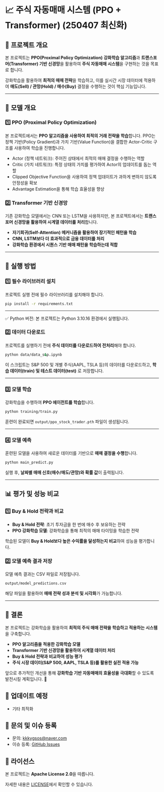 # 📈 주식 자동매매 시스템 (PPO + Transformer) (250407 최신화)

## 📌 프로젝트 개요
본 프로젝트는 **PPO(Proximal Policy Optimization) 강화학습 알고리즘**과 **트랜스포머(Transformer) 기반 신경망**을 활용하여 **주식 자동매매 시스템**을 구현하는 것을 목표로 합니다.

강화학습을 활용하여 **최적의 매매 전략**을 학습하고, 이를 실시간 시장 데이터에 적용하여 **매도(Sell) / 관망(Hold) / 매수(Buy)** 결정을 수행하는 것이 핵심 기능입니다.

---

## 🚀 모델 개요
### **1️⃣ PPO (Proximal Policy Optimization)**
본 프로젝트에서는 **PPO 알고리즘을 사용하여 최적의 거래 전략을 학습**합니다. PPO는 정책 기반(Policy Gradient)과 가치 기반(Value Function)을 결합한 Actor-Critic 구조를 사용하여 학습을 진행합니다.

- Actor (정책 네트워크): 주어진 상태에서 최적의 매매 결정을 수행하는 역할
- Critic (가치 네트워크): 특정 상태의 가치를 평가하여 Actor의 업데이트를 돕는 역할
- Clipped Objective Function을 사용하여 정책 업데이트가 과하게 변하지 않도록 안정성을 확보
- Advantage Estimation을 통해 학습 효율성을 향상

### **2️⃣ Transformer 기반 신경망**
기존 강화학습 모델에서는 CNN 또는 LSTM을 사용하지만, 본 프로젝트에서는 **트랜스포머 신경망을 활용하여 시계열 데이터를 처리**합니다.

- **자기회귀(Self-Attention) 메커니즘을 활용하여 장기적인 패턴을 학습**
- **CNN, LSTM보다 더 효과적으로 금융 데이터를 처리**
- **강화학습 환경에서 시퀀스 기반 매매 패턴을 학습하는데 적합**

---

## 🔧 실행 방법

### **1️⃣ 필수 라이브러리 설치**

프로젝트 실행 전에 필수 라이브러리를 설치해야 합니다.

```bash
pip install -r requirements.txt
```

---
✅ Python 버전: 본 프로젝트는 Python 3.10.16 환경에서 실행됩니다.

### **2️⃣ 데이터 다운로드**

프로젝트를 실행하기 전에 **주식 데이터를 다운로드하여 전처리**해야 합니다.

```bash
python data/data_s&p.ipynb
```

이 스크립트는 S&P 500 및 개별 주식(AAPL, TSLA 등)의 데이터를 다운로드하고, **학습 데이터(train) 및 테스트 데이터(test)** 로 저장합니다.

---

### **3️⃣ 모델 학습**

강화학습을 수행하여 **PPO 에이전트를 학습**합니다.

```bash
python training/train.py
```

훈련이 완료되면 `output/ppo_stock_trader.pth` 파일이 생성됩니다.

---

### **4️⃣ 모델 예측**

훈련된 모델을 사용하여 새로운 데이터를 기반으로 **매매 결정을 수행**합니다.

```bash
python main_predict.py
```

실행 후, **날짜별 매매 신호(매수/매도/관망)와 확률 값**이 출력됩니다.

---

## 📊 평가 및 성능 비교

### **1️⃣ Buy & Hold 전략과 비교**

- **Buy & Hold 전략**: 초기 투자금을 한 번에 매수 후 보유하는 전략
- **PPO 강화학습 모델**: 강화학습을 통해 최적의 매매 타이밍을 학습한 전략

학습된 모델이 **Buy & Hold보다 높은 수익률을 달성하는지 비교**하여 성능을 평가합니다.

### **2️⃣ 모델 예측 결과 저장**

모델 예측 결과는 CSV 파일로 저장됩니다.

```bash
output/model_predictions.csv
```

해당 파일을 활용하여 **매매 전략 성과 분석 및 시각화**가 가능합니다.

---

## 📌 결론

본 프로젝트는 강화학습을 활용하여 **최적의 주식 매매 전략을 학습하고 적용하는 시스템**을 구축합니다.

- **PPO 알고리즘을 적용한 강화학습 모델**
- **Transformer 기반 신경망을 활용하여 시계열 데이터 처리**
- **Buy & Hold 전략과 비교하여 성능 평가**
- **주식 시장 데이터(S&P 500, AAPL, TSLA 등)를 활용한 실전 적용 가능**

앞으로 추가적인 개선을 통해 **강화학습 기반 자동매매의 효율성을 극대화**할 수 있도록 발전시킬 계획입니다. 🚀

## 📌 업데이트 예정

- 기타 최적화


## 📌 문의 및 이슈 등록

- 문의: [kkkygsos@naver.com](mailto:kkkygsos@naver.com)
- 이슈 등록: [GitHub Issues](https://github.com/EazyNick/AstraQuant/issues)

## 📌 라이선스

본 프로젝트는 **Apache License 2.0**을 따릅니다.

자세한 내용은 [LICENSE](http://www.apache.org/licenses/LICENSE-2.0)에서 확인할 수 있습니다.


